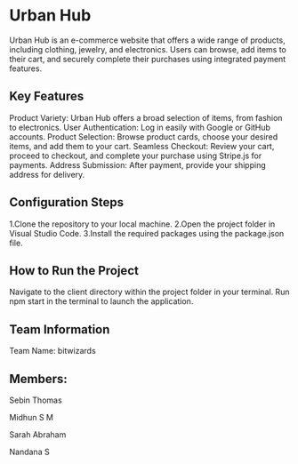 
# Urban Hub
Urban Hub is an e-commerce website that offers a wide range of products, including clothing, jewelry, and electronics. Users can browse, add items to their cart, and securely complete their purchases using integrated payment features.

## Key Features

Product Variety: Urban Hub offers a broad selection of items, from fashion to electronics.
User Authentication: Log in easily with Google or GitHub accounts.
Product Selection: Browse product cards, choose your desired items, and add them to your cart.
Seamless Checkout: Review your cart, proceed to checkout, and complete your purchase using Stripe.js for payments.
Address Submission: After payment, provide your shipping address for delivery.

## Configuration Steps
1.Clone the repository to your local machine.
2.Open the project folder in Visual Studio Code.
3.Install the required packages using the package.json file.

## How to Run the Project
Navigate to the client directory within the project folder in your terminal.
Run npm start in the terminal to launch the application.

## Team Information
Team Name: bitwizards

## Members:
Sebin Thomas

Midhun S M

Sarah Abraham

Nandana S


